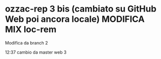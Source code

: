 # ozzac-rep 3 bis (cambiato su GitHub Web poi ancora locale) MODIFICA MIX loc-rem

Modifica da branch 2

12:37 cambio da master web 3
